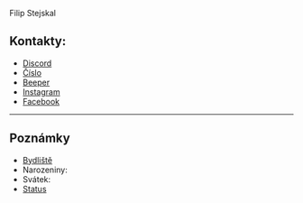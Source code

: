 Filip Stejskal
## Kontakty:
- [Discord](https://discord.com/users/484821427887931392)
- [Číslo]()
- [Beeper]()
- [Instagram]()
- [Facebook]()

---
## Poznámky
- [Bydliště]()
- Narozeniny: 
- Svátek:
- [Status]()
